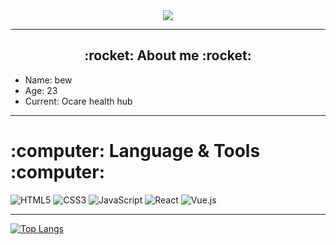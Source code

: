 <div id="header" align="center">
  <img src="https://media2.giphy.com/media/v1.Y2lkPTc5MGI3NjExdmJ3cXp3c3h3czY1aGtuM3libDBnZmFhZjBnb2V3NnEwN3FycTVtbyZlcD12MV9pbnRlcm5hbF9naWZfYnlfaWQmY3Q9Zw/mj4ruS6mHkdKEdmwc1/giphy.gif" />
</div>

---

<div id="about" >
  <h2 align="center">:rocket: About me :rocket:</h2>  
  <ul>
    <li>Name: bew</li>
    <li>Age: 23 </li>
    <li>Current: Ocare health hub </li>
  </ul>
</div>

---
<div>
  <h1>:computer: Language & Tools :computer:</h1>
</div>

![HTML5](https://img.shields.io/badge/html5-%23E34F26.svg?style=for-the-badge&logo=html5&logoColor=white)
![CSS3](https://img.shields.io/badge/css3-%231572B6.svg?style=for-the-badge&logo=css3&logoColor=white)
![JavaScript](https://img.shields.io/badge/javascript-%23323330.svg?style=for-the-badge&logo=javascript&logoColor=%23F7DF1E)
![React](https://img.shields.io/badge/react-%2320232a.svg?style=for-the-badge&logo=react&logoColor=%2361DAFB)
![Vue.js](https://img.shields.io/badge/vuejs-%2335495e.svg?style=for-the-badge&logo=vuedotjs&logoColor=%234FC08D)

---

[![Top Langs](https://github-readme-stats.vercel.app/api/top-langs/?username=kanchalit63&layout=compact&theme=vision-friendly-dark)](https://github.com/anuraghazra/github-readme-stats)
